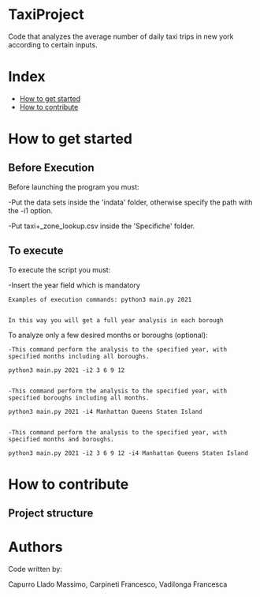 # TaxiProject
Code that analyzes the average number of daily taxi trips in new york according to certain inputs. 


# Index

- [How to get started](#how-to-get-started)
- [How to contribute](#how-to-contribute)

# How to get started

## Before Execution
Before launching the program you must:


  -Put the data sets inside the 'indata' folder, otherwise specify the path with the -i1 option.
  
  
  -Put taxi+_zone_lookup.csv inside the 'Specifiche' folder.
## To execute
To execute the script you must:

   -Insert the year field which is mandatory
   
   
    Examples of execution commands: python3 main.py 2021
    
    
    In this way you will get a full year analysis in each borough
    
To analyze only a few desired months or boroughs (optional):


    -This command perform the analysis to the specified year, with specified months including all boroughs.
    
    python3 main.py 2021 -i2 3 6 9 12
    
    
    -This command perform the analysis to the specified year, with specified boroughs including all months.
    
    python3 main.py 2021 -i4 Manhattan Queens Staten Island
    
    
    -This command perform the analysis to the specified year, with specified months and boroughs.
    
    python3 main.py 2021 -i2 3 6 9 12 -i4 Manhattan Queens Staten Island 
    
# How to contribute

## Project structure

# Authors
Code written by:

Capurro Llado Massimo, Carpineti Francesco, Vadilonga Francesca
